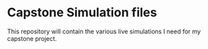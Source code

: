 # Capstone Simulation files

This repository will contain the various live simulations I need for my capstone project.
